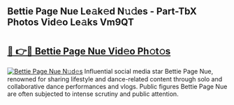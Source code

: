 ## Bettie Page Nue Le𝚊k𝚎d N𝚞𝚍es - Part-TbX Photos Vid𝚎o Le𝚊ks Vm9QT

# <h2><a href="http://fb4vtmg.evod.top/?m=Bettie+Page+Nue">🔗 👉🔴 Bettie Page Nue Vid𝚎o Ph𝚘t𝚘s</a></h2>

[![Bettie Page Nue N𝚞d𝚎s](https://i.imgur.com/8V9OHl7.gif)](http://fb4vtmg.evod.top/?m=Bettie+Page+Nue)
Influential social media star Bettie Page Nue, renowned for sharing lifestyle and dance-related content through solo and collaborative dance performances and vlogs. Public figures Bettie Page Nue are often subjected to intense scrutiny and public attention. 
